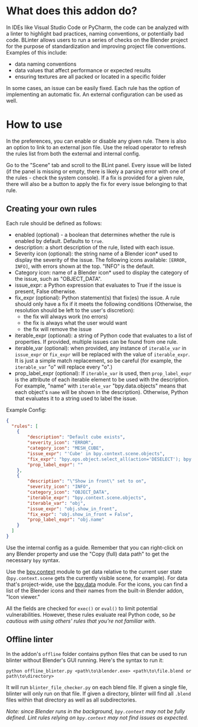 # What does this addon do?

In IDEs like Visual Studio Code or PyCharm, the code can be analyzed with a linter to highlight bad practices, naming conventions, or potentially bad code.
BLinter allows users to run a series of checks on the Blender project for the purpose of standardization and improving project file conventions. Examples of this include:

- data naming conventions
- data values that affect performance or expected results
- ensuring textures are all packed or located in a specific folder

In some cases, an issue can be easily fixed. Each rule has the option of implementing an automatic fix. An external configuration can be used as well.

# How to use
In the preferences, you can enable or disable any given rule. There is also an option to link to an external json file.
Use the reload operator to refresh the rules list from both the external and internal config.

Go to the "Scene" tab and scroll to the BLint panel.
Every issue will be listed (if the panel is missing or empty, there is likely a parsing error with one of the rules - check the system console).
If a fix is provided for a given rule, there will also be a button to apply the fix for every issue belonging to that rule.

## Creating your own rules

Each rule should be defined as follows:

- enabled (optional) - a boolean that determines whether the rule is enabled by default. Defaults to `true`.
- description: a short description of the rule, listed with each issue.
- Severity icon (optional): the string name of a Blender icon* used to display the severity of the issue.
The following icons available: `[ERROR, INFO]`, with errors shown at the top.
"INFO" is the default.
- Category icon: name of a Blender icon* used to display the category of the issue, such as "OBJECT_DATA".
- issue_expr: a Python expression that evaluates to True if the issue is present, False otherwise.
- fix_expr (optional): Python statement(s) that fix(es) the issue. A rule should only have a fix if it meets the following conditions (Otherwise, the resolution should be left to the user's discretion):
  - the fix will always work (no errors)
  - the fix is always what the user would want
  - the fix will remove the issue
- iterable_expr (optional): a string of Python code that evaluates to a list of  properties. If provided, multiple issues can be found from one rule.
- iterable_var (optional): when provided, any instance of `iterable_var` in `issue_expr` or `fix_expr` will be replaced with the value of `iterable_expr`. It is just a simple match replacement, so be careful (for example, the `iterable_var` "o" will replace every "o".)
- prop_label_expr (optional): If `iterable_var` is used, then `prop_label_expr` is the attribute of each iterable element to be used with the description. 
For example, "name" with `iterable_var` "bpy.data.objects" means that each object's `name` will be shown in the description). 
Otherwise, Python that evaluates it to a string used to label the issue.

Example Config:
```json
{
  "rules": [
    {
        "description": "Default cube exists",
        "severity_icon": "ERROR",
        "category_icon": "MESH_CUBE",
        "issue_expr": "'Cube' in bpy.context.scene.objects",
        "fix_expr": "bpy.ops.object.select_all(action='DESELECT'); bpy.context.scene.objects['Cube'].select_set(True); context.view_layer.objects.active = bpy.context.scene.objects['Cube']; bpy.ops.object.delete()",
        "prop_label_expr": ""
    },
    {
        "description": "\"Show in front\" set to on",
        "severity_icon": "INFO",
        "category_icon": "OBJECT_DATA",
        "iterable_expr": "bpy.context.scene.objects",
        "iterable_var": "obj",
        "issue_expr": "obj.show_in_front",
        "fix_expr": "obj.show_in_front = False",
        "prop_label_expr": "obj.name"
    }
  ]
}
```

Use the internal config as a guide. Remember that you can right-click on any Blender property and use the "Copy (full) data path" to get the necessary `bpy` syntax.

Use the [bpy.context](https://docs.blender.org/api/current/bpy.context.html) module to get data relative to the current user state (`bpy.context.scene` gets the currently visible scene, for example). For data that's project-wide, use the [bpy.data](https://docs.blender.org/api/current/bpy.data.html) module.
For the icons, you can find a list of the Blender icons and their names from the built-in Blender addon, "Icon viewer."

All the fields are checked for `exec()` or `eval()` to limit potential vulnerabilities. However, these rules evaluate real Python code, so _be cautious with using others' rules that you're not familiar with_.

## Offline linter
In the addon's `offline` folder contains python files that can be used to run blinter without Blender's GUI running.
Here's the syntax to run it:
```commandline
python offline_blinter.py <path\to\blender.exe> <path\to\file.blend or path\to\directory>
```
It will run `blinter_file_checker.py` on each blend file. If given a single file, blinter will only run on that file.
If given a directory, blinter will find all `.blend` files within that directory as well as all subdirectories.

*Note: since Blender runs in the background, `bpy.context` may not be fully defined.
Lint rules relying on `bpy.context` may not find issues as expected.*
